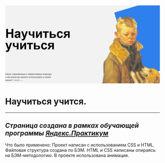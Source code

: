 ![Шапка](./images/readme.jpg "шапка сайта")
# **Научиться учится.**
*****************************
## ***Страница создана в рамках обучающей программы [Яндекс.Практикум](https://praktikum.yandex.ru)***

Что было применено:
Проект написан с использованием CSS и HTML.
Файловая структура создана по БЭМ.
HTML и CSS написаны опираясь на БЭМ-методологию.
В проекте использована анимация.
